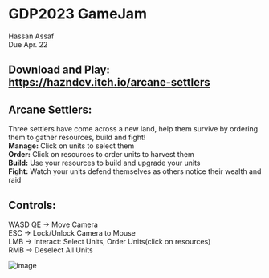 # GDP2023 GameJam  
Hassan Assaf  
Due Apr. 22  
## **Download and Play:** https://hazndev.itch.io/arcane-settlers      
## **Arcane Settlers:**  
Three settlers have come across a new land, help them survive by ordering them to gather resources, build and fight!  
**Manage:** Click on units to select them  
**Order:** Click on resources to order units to harvest them  
**Build:** Use your resources to build and upgrade your units  
**Fight:** Watch your units defend themselves as others notice their wealth and raid  

## **Controls:**  
WASD QE -> Move Camera  
ESC -> Lock/Unlock Camera to Mouse  
LMB -> Interact: Select Units, Order Units(click on resources)  
RMB -> Deselect All Units

![image](https://user-images.githubusercontent.com/40077821/233816329-0d1ea3a9-e737-4f89-a264-7661cbb2543d.png)
